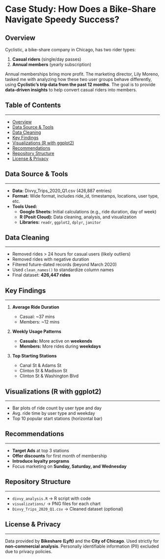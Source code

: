 # Case Study: How Does a Bike-Share Navigate Speedy Success?

## Overview

Cyclistic, a bike-share company in Chicago, has two rider types:

1. **Casual riders** (single/day passes)
2. **Annual members** (yearly subscription)

Annual memberships bring more profit. The marketing director, Lily Moreno, tasked me with analyzing how these two user groups behave differently, using **Cyclistic’s trip data from the past 12 months**. The goal is to provide **data-driven insights** to help convert casual riders into members.

## Table of Contents
___
- [Overview](#overview)
- [Data Source & Tools](#-data-source--tools)
- [Data Cleaning](#-data-cleaning)
- [Key Findings](#-key-findings)
- [Visualizations (R with ggplot2)](#-visualizations-r-with-ggplot2)
- [Recommendations](#-recommendations)
- [Repository Structure](#-repository-structure)
- [License & Privacy](#-license--privacy)


## Data Source & Tools
***
- **Data:** Divvy_Trips_2020_Q1.csv (426,887 entries)
- **Format:** Wide format, includes ride_id, timestamps, locations, user type, etc.
- **Tools Used:**
  - **Google Sheets:** Initial calculations (e.g., ride duration, day of week)
  - **R (Posit Cloud):** Data cleaning, analysis, and visualization
  - **Libraries:** `readr`, `ggplot2`, `dplyr`, `janitor`

## Data Cleaning
---
- Removed rides > 24 hours for casual users (likely outliers)
- Removed rides with negative duration
- Filtered future-dated records (beyond March 2020)
- Used `clean_names()` to standardize column names
- Final dataset: **426,447 rides**

## Key Findings
---
1. **Average Ride Duration**
   - Casual: ~37 mins
   - Members: ~12 mins

2. **Weekly Usage Patterns**
   - **Casuals:** More active on **weekends**
   - **Members:** More rides during **weekdays**

3. **Top Starting Stations**
   - Canal St & Adams St
   - Clinton St & Madison St
   - Clinton St & Washington Blvd

## Visualizations (R with ggplot2)
---
- Bar plots of ride count by user type and day
- Avg. ride time by user type and weekday
- Top 10 popular start stations (horizontal bar)

## Recommendations
---
- **Target Ads** at top 3 stations
- **Offer discounts** for first month of membership
- **Introduce loyalty programs**
- Focus marketing on **Sunday, Saturday, and Wednesday**

## Repository Structure
---
- `divvy_analysis.R` → R script with code
- `visualizations/` → PNG files for each chart
- `Divvy_Trips_2020_Q1.csv` → Cleaned dataset (optional)

## License & Privacy
***
Data provided by **Bikeshare (Lyft)** and the **City of Chicago**. Used strictly for **non-commercial analysis**. Personally identifiable information (PII) excluded due to privacy policies.

